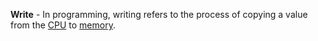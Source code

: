**Write** - In programming, writing refers to the process of copying a value from the [CPU](/docs/Resources/Glossary/CPU) to [memory](docs/Resources/Glossary/Memory.md).

